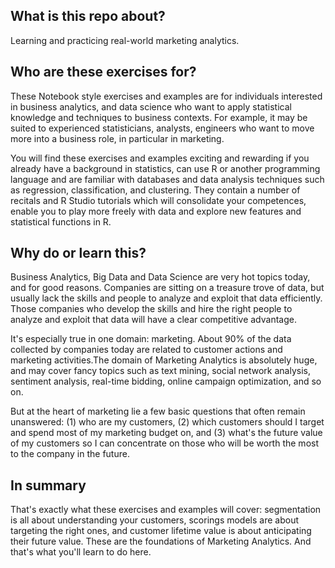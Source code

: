 ## What is this repo about?

Learning and practicing real-world marketing analytics.

## Who are these exercises for?

These Notebook style exercises and examples are for individuals interested in business analytics, and data science who want to apply statistical knowledge and techniques to business contexts. For example, it may be suited to experienced statisticians, analysts, engineers who want to move more into a business role, in particular in marketing.

You will find these exercises and examples exciting and rewarding if you already have a background in statistics, can use R or another programming language and are familiar with databases and data analysis techniques such as regression, classification, and clustering.
They contain a number of recitals and R Studio tutorials which will consolidate your competences, enable you to play more freely with data and explore new features and statistical functions in R.

## Why do or learn this?

Business Analytics, Big Data and Data Science are very hot topics today, and for good reasons. Companies are sitting on a treasure trove of data, but usually lack the skills and people to analyze and exploit that data efficiently. Those companies who develop the skills and hire the right people to analyze and exploit that data will have a clear competitive advantage.

It's especially true in one domain: marketing. About 90% of the data collected by companies today are related to customer actions and marketing activities.The domain of Marketing Analytics is absolutely huge, and may cover fancy topics such as text mining, social network analysis, sentiment analysis, real-time bidding, online campaign optimization, and so on.

But at the heart of marketing lie a few basic questions that often remain unanswered: (1) who are my customers, (2) which customers should I target and spend most of my marketing budget on, and (3) what's the future value of my customers so I can concentrate on those who will be worth the most to the company in the future.

## In summary

That's exactly what these exercises and examples will cover: segmentation is all about understanding your customers, scorings models are about targeting the right ones, and customer lifetime value is about anticipating their future value. These are the foundations of Marketing Analytics. And that's what you'll learn to do here.

